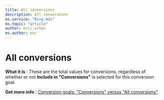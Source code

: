 ```yaml
---
title: All conversions
description: All conversions
ms.service: "Bing-Ads"
ms.topic: "article"
author: eric-urban
ms.author: eur
---
```


# All conversions

**What it is** : These are the total values for conversions, regardless of whether or not **Include in "Conversions"** is selected for this conversion goal.

**Get more info** : [Conversion goals: "Conversions" versus "All conversions"](../hlp_BA_CONC_ConvsVsAllConvs.md).


